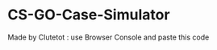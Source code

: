 CS-GO-Case-Simulator
====================

Made by Clutetot : use Browser Console and paste this code


